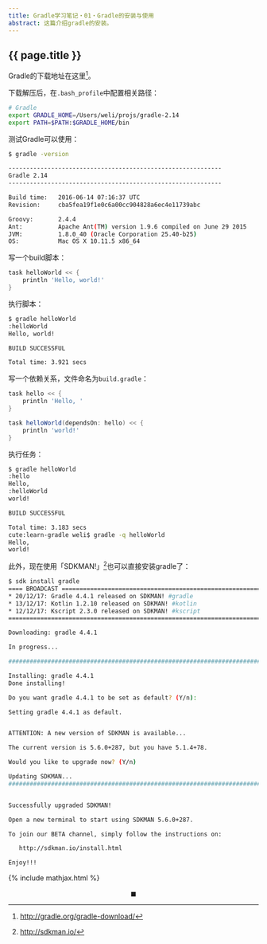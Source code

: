 ```yaml
---
title: Gradle学习笔记・01・Gradle的安装与使用
abstract: 这篇介绍gradle的安装。
---
```


## {{ page.title }}

Gradle的下载地址在这里[^gradle]。

[^gradle]:  http://gradle.org/gradle-download/

下载解压后，在`.bash_profile`中配置相关路径：

```bash
# Gradle
export GRADLE_HOME=/Users/weli/projs/gradle-2.14
export PATH=$PATH:$GRADLE_HOME/bin
```

测试Gradle可以使用：

```bash
$ gradle -version

------------------------------------------------------------
Gradle 2.14
------------------------------------------------------------

Build time:   2016-06-14 07:16:37 UTC
Revision:     cba5fea19f1e0c6a00cc904828a6ec4e11739abc

Groovy:       2.4.4
Ant:          Apache Ant(TM) version 1.9.6 compiled on June 29 2015
JVM:          1.8.0_40 (Oracle Corporation 25.40-b25)
OS:           Mac OS X 10.11.5 x86_64
```

写一个build脚本：

```groovy
task helloWorld << {
	println 'Hello, world!'
}
```

执行脚本：

```bash
$ gradle helloWorld
:helloWorld
Hello, world!

BUILD SUCCESSFUL

Total time: 3.921 secs
```

写一个依赖关系，文件命名为`build.gradle`：

```groovy
task hello << {
	println 'Hello, '
}

task helloWorld(dependsOn: hello) << {
	println 'world!'
}
```

执行任务：

```bash
$ gradle helloWorld
:hello
Hello,
:helloWorld
world!

BUILD SUCCESSFUL

Total time: 3.183 secs
cute:learn-gradle weli$ gradle -q helloWorld
Hello,
world!
```

此外，现在使用「SDKMAN!」[^sdkman]也可以直接安装gradle了：

[^sdkman]: http://sdkman.io/

```bash
$ sdk install gradle
==== BROADCAST =================================================================
* 20/12/17: Gradle 4.4.1 released on SDKMAN! #gradle
* 13/12/17: Kotlin 1.2.10 released on SDKMAN! #kotlin
* 12/12/17: Kscript 2.3.0 released on SDKMAN! #kscript
================================================================================

Downloading: gradle 4.4.1

In progress...

######################################################################## 100.0%

Installing: gradle 4.4.1
Done installing!

Do you want gradle 4.4.1 to be set as default? (Y/n):

Setting gradle 4.4.1 as default.


ATTENTION: A new version of SDKMAN is available...

The current version is 5.6.0+287, but you have 5.1.4+78.

Would you like to upgrade now? (Y/n)

Updating SDKMAN...
######################################################################## 100.0%


Successfully upgraded SDKMAN!

Open a new terminal to start using SDKMAN 5.6.0+287.

To join our BETA channel, simply follow the instructions on:

   http://sdkman.io/install.html

Enjoy!!!
```

{% include mathjax.html %}

$$\blacksquare$$

